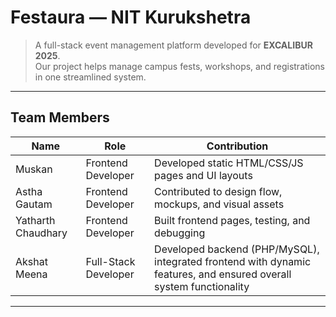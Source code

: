 # Festaura — NIT Kurukshetra

> A full-stack event management platform developed for **EXCALIBUR 2025**.  
> Our project helps manage campus fests, workshops, and registrations in one streamlined system.

---

## Team Members

| Name | Role | Contribution |
|------|------|---------------|
| Muskan	| Frontend Developer	| Developed static HTML/CSS/JS pages and UI layouts |
| Astha Gautam | Frontend Developer | 	Contributed to design flow, mockups, and visual assets |
| Yatharth Chaudhary | Frontend Developer	| Built frontend pages, testing, and debugging |
| Akshat Meena	| Full-Stack Developer | Developed backend (PHP/MySQL), integrated frontend with dynamic features, and ensured overall system functionality |

---



